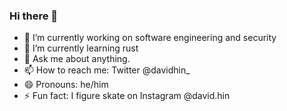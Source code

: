 ### Hi there 👋

- 🔭 I’m currently working on software engineering and security
- 🌱 I’m currently learning rust
- 💬 Ask me about anything.
- 📫 How to reach me: Twitter @davidhin_
- 😄 Pronouns: he/him
- ⚡ Fun fact: I figure skate on Instagram @david.hin

